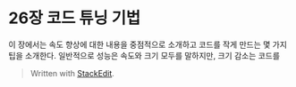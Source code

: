 
# 26장 코드 튜닝 기법

이 장에서는 속도 향상에 대한 내용을 중점적으로 소개하고 코드를 작게 만드는 몇 가지 팁을 소개한다. 일반적으로 성능은 속도와 크기 모두를 말하지만, 크기 감소는 코드를 

> Written with [StackEdit](https://stackedit.io/).
<!--stackedit_data:
eyJoaXN0b3J5IjpbMTkzNzk3Njk3NF19
-->